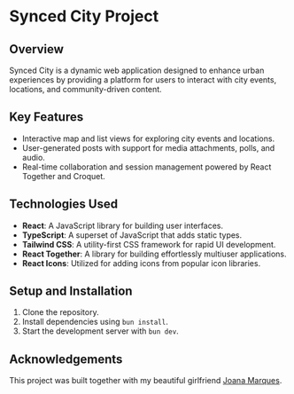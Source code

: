 # Synced City Project

## Overview
Synced City is a dynamic web application designed to enhance urban experiences by providing a platform for users to interact with city events, locations, and community-driven content.

## Key Features
- Interactive map and list views for exploring city events and locations.
- User-generated posts with support for media attachments, polls, and audio.
- Real-time collaboration and session management powered by React Together and Croquet.

## Technologies Used
- **React**: A JavaScript library for building user interfaces.
- **TypeScript**: A superset of JavaScript that adds static types.
- **Tailwind CSS**: A utility-first CSS framework for rapid UI development.
- **React Together**: A library for building effortlessly multiuser applications.
- **React Icons**: Utilized for adding icons from popular icon libraries.

## Setup and Installation
1. Clone the repository.
2. Install dependencies using `bun install`.
3. Start the development server with `bun dev`.

## Acknowledgements
This project was built together with my beautiful girlfriend [Joana Marques](https://github.com/joanamarquees).

